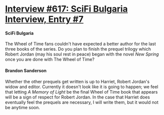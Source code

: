 # [Interview #617: SciFi Bulgaria Interview, Entry #7](https://www.theoryland.com/intvmain.php?i=617#7)

#### SciFi Bulgaria

The Wheel of Time fans couldn't have expected a better author for the last three books of the series. Do you plan to finish the prequel trilogy which Robert Jordan (may his soul rest in peace) began with the novel
*New Spring*
once you are done with The Wheel of Time?

#### Brandon Sanderson

Whether the other prequels get written is up to Harriet, Robert Jordan's widow and editor. Currently it doesn't look like it is going to happen; we feel that letting
*A Memory of Light*
be the final Wheel of Time book that appears will be a sign of respect for Robert Jordan. In the case that Harriet does eventually feel the prequels are necessary, I will write them, but it would not be anytime soon.

